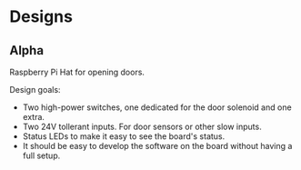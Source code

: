 # Designs

## Alpha

Raspberry Pi Hat for opening doors.

Design goals:

* Two high-power switches, one dedicated for the door solenoid and one extra.
* Two 24V tollerant inputs. For door sensors or other slow inputs.
* Status LEDs to make it easy to see the board's status.
* It should be easy to develop the software on the board without
  having a full setup.
